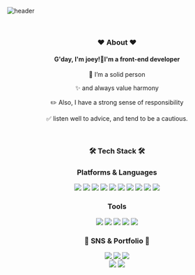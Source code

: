 <h1
style="
position: absolute;
width: 1px;
height: 1px;
padding: 0;
margin: -1px;
overflow: hidden;
clip: rect(0, 0, 0, 0);
white-space: nowrap;
border-width: 0;
"
>About me</h1>

![header](https://capsule-render.vercel.app/api?type=waving&color=auto&height=400&section=header&text=Joe%20YoungMin&fontSize=90) 

<div style="text-align:center;">
<br />
<h3>❤️ About ❤️</h3>
<h4> G'day, I'm joey!👋I'm a <span>front-end developer</span></h4>

<p>🚧 I’m a solid person</p>
<p>✨ and always value harmony</p>
<p>✏️ Also, I have a strong sense of responsibility</p>
<p>✅ listen well to advice, and tend to be a cautious.</p>
<br />
</div>

<div style="text-align:center;"><h3><b>🛠 Tech Stack 🛠</b></h3></div>
 
 <div style="text-align:center;">
  <h3 style="text-align:center;"><b>Platforms & Languages</b></h3>
    <img src="https://img.shields.io/badge/HTML5-E34F26?style=flat&logo=HTML5&logoColor=white" />
    <img src="https://img.shields.io/badge/CSS3-1572B6?style=flat&logo=CSS3&logoColor=white" />
    <img src="https://img.shields.io/badge/JavaScript-F7DF1E?style=flat&logo=JavaScript&logoColor=white" />
    <img src="https://img.shields.io/badge/TypeScript-3178C6?style=flat&logo=TypeScript&logoColor=white" />
    <img src="https://img.shields.io/badge/jQuery-0769AD?style=flat&logo=jQuery&logoColor=white" />
    <img src="https://img.shields.io/badge/react-61DAFB?style=flat&logo=react&logoColor=black" />
    <img src="https://img.shields.io/badge/Redux-764ABC?style=flat&logo=Redux&logoColor=white" />
    <img src="https://img.shields.io/badge/MobX-FF9955?style=flat&logo=MobX&logoColor=white" />
    <img src="https://img.shields.io/badge/styledcomponents-DB7093?style=flat&logo=styled-components&logoColor=white" />
    <img src="https://img.shields.io/badge/Sass-CC6699?style=flat&logo=Sass&logoColor=white" />
</div>

<div style="text-align:center;">
    <h3> Tools </h3>
</div>

<div style="text-align:center;">
    <img src="https://img.shields.io/badge/Visual%20Studio%20Code-007ACC?style=flat&logo=VisualStudioCode&logoColor=white" />
    <img src="https://img.shields.io/badge/GitHub-181717?style=flat&logo=GitHub&logoColor=white" />
    <img src="https://img.shields.io/badge/git-F05032?style=flat&logo=git&logoColor=white" />
    <img src="https://img.shields.io/badge/Adobe XD-FF61F6?style=flat&logo=AdobeXD&logoColor=white" />
    <img src="https://img.shields.io/badge/Figma-F24E1E?style=flat&logo=Figma&logoColor=white" />
</div>

<div style="text-align:center;">
    <h3>🎨 SNS & Portfolio 🎨</h3>
</div>

<div style="text-align:center;">
    <a href="#!">
        <img src="https://img.shields.io/badge/Portfolio-FF3633?style=flat&logo=Micro.blog&logoColor=white" />
    </a>
    <a href="https://velog.io/@joeyoungmin">
        <img src="https://img.shields.io/badge/Blog-FF9800?style=flat&logo=Blogger&logoColor=white" />
    </a>
    <a href="mailto:quswmf45@naver.com">
        <img src="https://img.shields.io/badge/Mail-30B980?style=flat&logo=Gmail&logoColor=white" />
    </a>
</div>

<div style="text-align:center;">
    <img src="https://github-readme-stats.vercel.app/api/top-langs/?username=joeyoungmin&layout=compact">
    <img src="https://github-readme-stats.vercel.app/api?username=joeyoungmin&show_icons=true">
</div>



</div>
